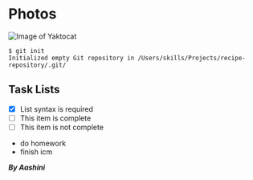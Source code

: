 # Photos
![Image of Yaktocat](https://octodex.github.com/images/yaktocat.png)

```
$ git init
Initialized empty Git repository in /Users/skills/Projects/recipe-repository/.git/
```
## Task Lists
- [x] List syntax is required
- [ ] This item is complete
- [ ] This item is not complete

* do homework 
* finish icm 

**_By Aashini_**
